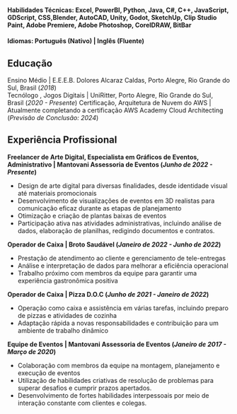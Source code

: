 

#### Habilidades Técnicas: Excel, PowerBI, Python, Java, C#, C++, JavaScript, GDScript, CSS,Blender, AutoCAD, Unity, Godot, SketchUp, Clip Studio Paint, Adobe Premiere, Adobe Photoshop, CorelDRAW, BitBar
#### Idiomas: Português (Nativo) | Inglês (Fluente)

## Educação
Ensino Médio | E.E.E.B. Dolores Alcaraz Caldas, Porto Alegre, Rio Grande do Sul, Brasil (_2018_)	
Tecnólogo , Jogos Digitais | UniRitter, Porto Alegre, Rio Grande do Sul, Brasil (_2020 - Presente_)	
Certificação, Arquitetura de Nuvem do AWS | Atualmente completando a certificação AWS Academy Cloud Architecting (_Previsão de Conclusão: 2024_)	

## Experiência Profissional
**Freelancer de Arte Digital, Especialista em Gráficos de Eventos, Administrativo | Mantovani Assessoria de Eventos (_Junho de 2022 - Presente_)**
- Design de arte digital para diversas finalidades, desde identidade visual até materiais promocionais
- Desenvolvimento de visualizações de eventos em 3D realistas para comunicação eficaz durante as etapas de planejamento
- Otimização e criação de plantas baixas de eventos
- Participação ativa nas atividades administrativas, incluindo análise de dados, elaboração de planilhas, redigindo documentos e contratos.

**Operador de Caixa | Broto Saudável (_Janeiro de 2022 - Junho de 2022_)**
- Prestação de atendimento ao cliente e gerenciamento de tele-entregas
- Análise e interpretação de dados para melhorar a eficiência operacional
- Trabalho próximo com membros da equipe para garantir uma experiência gastronômica positiva

**Operador de Caixa | Pizza D.O.C (_Junho de 2021 - Janeiro de 2022_)** 
- Operação como caixa e assistência em várias tarefas, incluindo preparo de pizzas e atividades de cozinha
- Adaptação rápida a novas responsabilidades e contribuição para um ambiente de trabalho dinâmico

**Equipe de Eventos | Mantovani Assessoria de Eventos (_Janeiro de 2017 - Março de 2020_)**
- Colaboração com membros da equipe na montagem, planejamento e execução de eventos
- Utilização de habilidades criativas de resolução de problemas para superar desafios e cumprir prazos apertados.
- Desenvolvimento de fortes habilidades interpessoais por meio de interação constante com clientes e colegas.



